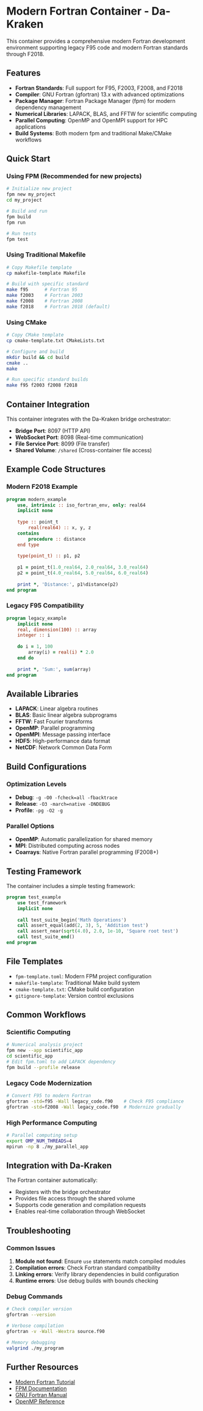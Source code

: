# Modern Fortran Container - Da-Kraken

This container provides a comprehensive modern Fortran development environment supporting legacy F95 code and modern Fortran standards through F2018.

## Features

- **Fortran Standards**: Full support for F95, F2003, F2008, and F2018
- **Compiler**: GNU Fortran (gfortran) 13.x with advanced optimizations
- **Package Manager**: Fortran Package Manager (fpm) for modern dependency management
- **Numerical Libraries**: LAPACK, BLAS, and FFTW for scientific computing
- **Parallel Computing**: OpenMP and OpenMPI support for HPC applications
- **Build Systems**: Both modern fpm and traditional Make/CMake workflows

## Quick Start

### Using FPM (Recommended for new projects)
```bash
# Initialize new project
fpm new my_project
cd my_project

# Build and run
fpm build
fpm run

# Run tests
fpm test
```

### Using Traditional Makefile
```bash
# Copy Makefile template
cp makefile-template Makefile

# Build with specific standard
make f95      # Fortran 95
make f2003    # Fortran 2003
make f2008    # Fortran 2008
make f2018    # Fortran 2018 (default)
```

### Using CMake
```bash
# Copy CMake template
cp cmake-template.txt CMakeLists.txt

# Configure and build
mkdir build && cd build
cmake ..
make

# Run specific standard builds
make f95 f2003 f2008 f2018
```

## Container Integration

This container integrates with the Da-Kraken bridge orchestrator:

- **Bridge Port**: 8097 (HTTP API)
- **WebSocket Port**: 8098 (Real-time communication)
- **File Service Port**: 8099 (File transfer)
- **Shared Volume**: `/shared` (Cross-container file access)

## Example Code Structures

### Modern F2018 Example
```fortran
program modern_example
    use, intrinsic :: iso_fortran_env, only: real64
    implicit none
    
    type :: point_t
        real(real64) :: x, y, z
    contains
        procedure :: distance
    end type
    
    type(point_t) :: p1, p2
    
    p1 = point_t(1.0_real64, 2.0_real64, 3.0_real64)
    p2 = point_t(4.0_real64, 5.0_real64, 6.0_real64)
    
    print *, 'Distance:', p1%distance(p2)
end program
```

### Legacy F95 Compatibility
```fortran
program legacy_example
    implicit none
    real, dimension(100) :: array
    integer :: i
    
    do i = 1, 100
        array(i) = real(i) * 2.0
    end do
    
    print *, 'Sum:', sum(array)
end program
```

## Available Libraries

- **LAPACK**: Linear algebra routines
- **BLAS**: Basic linear algebra subprograms
- **FFTW**: Fast Fourier transforms
- **OpenMP**: Parallel programming
- **OpenMPI**: Message passing interface
- **HDF5**: High-performance data format
- **NetCDF**: Network Common Data Form

## Build Configurations

### Optimization Levels
- **Debug**: `-g -O0 -fcheck=all -fbacktrace`
- **Release**: `-O3 -march=native -DNDEBUG`
- **Profile**: `-pg -O2 -g`

### Parallel Options
- **OpenMP**: Automatic parallelization for shared memory
- **MPI**: Distributed computing across nodes
- **Coarrays**: Native Fortran parallel programming (F2008+)

## Testing Framework

The container includes a simple testing framework:

```fortran
program test_example
    use test_framework
    implicit none
    
    call test_suite_begin('Math Operations')
    call assert_equal(add(2, 3), 5, 'Addition test')
    call assert_near(sqrt(4.0), 2.0, 1e-10, 'Square root test')
    call test_suite_end()
end program
```

## File Templates

- `fpm-template.toml`: Modern FPM project configuration
- `makefile-template`: Traditional Make build system
- `cmake-template.txt`: CMake build configuration
- `gitignore-template`: Version control exclusions

## Common Workflows

### Scientific Computing
```bash
# Numerical analysis project
fpm new --app scientific_app
cd scientific_app
# Edit fpm.toml to add LAPACK dependency
fpm build --profile release
```

### Legacy Code Modernization
```bash
# Convert F95 to modern Fortran
gfortran -std=f95 -Wall legacy_code.f90    # Check F95 compliance
gfortran -std=f2008 -Wall legacy_code.f90  # Modernize gradually
```

### High Performance Computing
```bash
# Parallel computing setup
export OMP_NUM_THREADS=4
mpirun -np 8 ./my_parallel_app
```

## Integration with Da-Kraken

The Fortran container automatically:
- Registers with the bridge orchestrator
- Provides file access through the shared volume
- Supports code generation and compilation requests
- Enables real-time collaboration through WebSocket

## Troubleshooting

### Common Issues
1. **Module not found**: Ensure `use` statements match compiled modules
2. **Compilation errors**: Check Fortran standard compatibility
3. **Linking errors**: Verify library dependencies in build configuration
4. **Runtime errors**: Use debug builds with bounds checking

### Debug Commands
```bash
# Check compiler version
gfortran --version

# Verbose compilation
gfortran -v -Wall -Wextra source.f90

# Memory debugging
valgrind ./my_program
```

## Further Resources

- [Modern Fortran Tutorial](https://fortran-lang.org/learn/)
- [FPM Documentation](https://fpm.fortran-lang.org/)
- [GNU Fortran Manual](https://gcc.gnu.org/onlinedocs/gfortran/)
- [OpenMP Reference](https://www.openmp.org/specifications/)